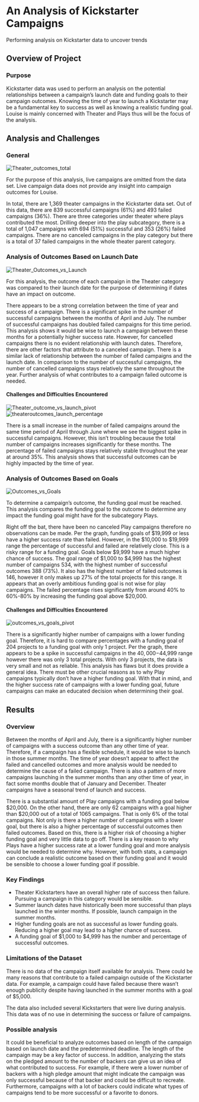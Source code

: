 # An Analysis of Kickstarter Campaigns
Performing analysis on Kickstarter data to uncover trends

## Overview of Project
### Purpose
Kickstarter data was used to perform an analysis on the potential relationships between a campaign’s launch date and funding goals to their campaign outcomes. Knowing the time of year to launch a Kickstarter may be a fundamental key to success as well as knowing a realistic funding goal. Louise is mainly concerned with Theater and Plays thus will be the focus of the analysis. 

## Analysis and Challenges
### General
![Theater_outcomes_total](theater_outcomes_total.png)

For the purpose of this analysis, live campaigns are omitted from the data set. Live campaign data does not provide any insight into campaign outcomes for Louise. 

In total, there are 1,369 theater campaigns in the Kickstarter data set.  Out of this data, there are 839 successful campaigns (61%) and 493 failed campaigns (36%). There are three categories under theater where plays contributed the most. Drilling deeper into the play subcategory, there is a total of 1,047 campaigns with 694 (51%) successful and 353 (26%) failed campaigns. There are no canceled campaigns in the play category but there is a total of 37 failed campaigns in the whole theater parent category.

### Analysis of Outcomes Based on Launch Date
![Theater_Outcomes_vs_Launch](Theater_Outcomes_vs_Launch.png)

For this analysis, the outcome of each campaign in the Theater category was compared to their launch date for the purpose of determining if dates have an impact on outcome. 

There appears to be a strong correlation between the time of year and success of a campaign. There is a significant spike in the number of successful campaigns between the months of April and July. The number of successful campaigns has doubled failed campaigns for this time period. This analysis shows it would be wise to launch a campaign between these months for a potentially higher success rate. However, for cancelled campaigns there is no evident relationship with launch dates. Therefore, there are other factors that attribute to a canceled campaign. There is a similar lack of relationship between the number of failed campaigns and the launch date. In comparison to the number of successful campaigns, the number of cancelled campaigns stays relatively the same throughout the year. Further analysis of what contributes to a campaign failed outcome is needed. 

#### Challenges and Difficulties Encountered
![Theater_outcome_vs_launch_pivot](Theater_outcome_vs_launch_pivot.png)
![theateroutcomes_launch_percentage](theateroutcomes_launch_percentage.png)

There is a small increase in the number of failed campaigns around the same time period of April through June where we see the biggest spike in successful campaigns. However, this isn’t troubling because the total number of campaigns increases significantly for these months. The percentage of failed campaigns stays relatively stable throughout the year at around 35%. This analysis shows that successful outcomes can be highly impacted by the time of year.

### Analysis of Outcomes Based on Goals

![Outcomes_vs_Goals](Outcomes_vs_Goals.png)

To determine a campaign’s outcome, the funding goal must be reached. This analysis compares the funding goal to the outcome to determine any impact the funding goal might have for the subcategory Plays. 

Right off the bat, there have been no canceled Play campaigns therefore no observations can be made. Per the graph, funding goals of $19,999 or less have a higher success rate than failed. However, in the $10,000 to $19,999 range the percentage of successful and failed are relatively close. This is a risky range for a funding goal. Goals below $9,999 have a much higher chance of success. The goal range of $1,000 to $4,999 has the highest number of campaigns 534, with the highest number of successful outcomes 388 (73%). It also has the highest number of failed outcomes is 146, however it only makes up 27% of the total projects for this range. It appears that an overly ambitious funding goal is not wise for play campaigns. The failed percentage rises significantly from around 40% to 60%-80% by increasing the funding goal above $20,000.

#### Challenges and Difficulties Encountered
![outcomes_vs_goals_pivot](outcomes_vs_goals_pivot.png)

There is a significantly higher number of campaigns with a lower funding goal. Therefore, it is hard to compare percentages with a funding goal of 204 projects to a funding goal with only 1 project. Per the graph, there appears to be a spike in successful campaigns in the $40,000-$44,999 range however there was only 3 total projects. With only 3 projects, the data is very small and not as reliable. This analysis has flaws but it does provide a general idea. There must be other crucial reasons as to why Play campaigns typically don’t have a higher funding goal. With that in mind, and the higher success rate of campaigns with a lower funding goal, future campaigns can make an educated decision when determining their goal. 

## Results

### Overview

Between the months of April and July, there is a significantly higher number of campaigns with a success outcome than any other time of year. Therefore, if a campaign has a flexible schedule, it would be wise to launch in those summer months. The time of year doesn’t appear to affect the failed and cancelled outcomes and more analysis would be needed to determine the cause of a failed campaign. There is also a pattern of more campaigns launching in the summer months than any other time of year, in fact some months double that of January and December. Theater campaigns have a seasonal trend of launch and success. 

There is a substantial amount of Play campaigns with a funding goal below $20,000. On the other hand, there are only 62 campaigns with a goal higher than $20,000 out of a total of 1065 campaigns. That is only 6% of the total campaigns. Not only is there a higher number of campaigns with a lower goal, but there is also a higher percentage of successful outcomes then failed outcomes. Based on this, there is a higher risk of choosing a higher funding goal and very little data to go off. There is a key reason to why Plays have a higher success rate at a lower funding goal and more analysis would be needed to determine why. However, with both stats, a campaign can conclude a realistic outcome based on their funding goal and it would be sensible to choose a lower funding goal if possible. 

### Key Findings

* Theater Kickstarters have an overall higher rate of success then failure. Pursuing a campaign in this category would be sensible.
* Summer launch dates have historically been more successful than plays launched in the winter months. If possible, launch campaign in the summer months.
* Higher funding goals are not as successful as lower funding goals. Reducing a higher goal may lead to a higher chance of success.
* A funding goal of $1,000 to $4,999 has the number and percentage of successful outcomes.


### Limitations of the Dataset

There is no data of the campaign itself available for analysis. There could be many reasons that contribute to a failed campaign outside of the Kickstarter data. For example, a campaign could have failed because there wasn’t enough publicity despite having launched in the summer months with a goal of $5,000. 

The data also included several Kickstarters that were live during analysis. This data was of no use in determining the success or failure of campaigns. 

### Possible analysis 

It could be beneficial to analyze outcomes based on length of the campaign based on launch date and the predetermined deadline. The length of the campaign may be a key factor of success. 
In addition, analyzing the stats on the pledged amount to the number of backers can give us an idea of what contributed to success. For example, if there were a lower number of backers with a high pledge amount that might indicate the campaign was only successful because of that backer and could be difficult to recreate. Furthermore, campaigns with a lot of backers could indicate what types of campaigns tend to be more successful or a favorite to donors.
